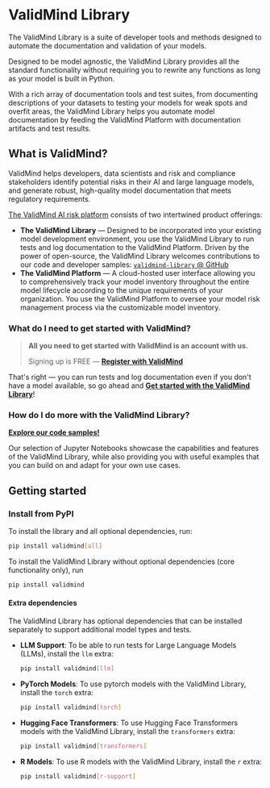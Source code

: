 # ValidMind Library

The ValidMind Library is a suite of developer tools and methods designed to automate the documentation and validation of your models.

Designed to be model agnostic, the ValidMind Library provides all the standard functionality without requiring you to rewrite any functions as long as your model is built in Python.

With a rich array of documentation tools and test suites, from documenting descriptions of your datasets to testing your models for weak spots and overfit areas, the ValidMind Library helps you automate model documentation by feeding the ValidMind Platform with documentation artifacts and test results.

## What is ValidMind?

ValidMind helps developers, data scientists and risk and compliance stakeholders identify potential risks in their AI and large language models, and generate robust, high-quality model documentation that meets regulatory requirements.

[The ValidMind AI risk platform](https://docs.validmind.ai/about/overview.html) consists of two intertwined product offerings:

- **The ValidMind Library** — Designed to be incorporated into your existing model development environment, you use the ValidMind Library to run tests and log documentation to the ValidMind Platform. Driven by the power of open-source, the ValidMind Library welcomes contributions to our code and developer samples: [`validmind-library` @ GitHub](https://github.com/validmind/validmind-library)
- **The ValidMind Platform** — A cloud-hosted user interface allowing you to comprehensively track your model inventory throughout the entire model lifecycle according to the unique requirements of your organization. You use the ValidMind Platform to oversee your model risk management process via the customizable model inventory.

### What do I need to get started with ValidMind?

> **All you need to get started with ValidMind is an account with us.**
>
> Signing up is FREE — **[Register with ValidMind](https://docs.validmind.ai/guide/configuration/register-with-validmind.html)**

That's right — you can run tests and log documentation even if you don't have a model available, so go ahead and [**Get started with the ValidMind Library**](https://docs.validmind.ai/developer/get-started-validmind-library.html)!

### How do I do more with the ValidMind Library?

**[Explore our code samples!](https://docs.validmind.ai/developer/samples-jupyter-notebooks.html)**

Our selection of Jupyter Notebooks showcase the capabilities and features of the ValidMind Library, while also providing you with useful examples that you can build on and adapt for your own use cases.

## Getting started

### Install from PyPI

To install the library and all optional dependencies, run:

```bash
pip install validmind[all]
```

To install the ValidMind Library without optional dependencies (core functionality only), run

```bash
pip install validmind
```

#### Extra dependencies

The ValidMind Library has optional dependencies that can be installed separately to support additional model types and tests.

- **LLM Support**: To be able to run tests for Large Language Models (LLMs), install the `llm` extra:

    ```bash
    pip install validmind[llm]
    ```

- **PyTorch Models**: To use pytorch models with the ValidMind Library, install the `torch` extra:

    ```bash
    pip install validmind[torch]
    ```

- **Hugging Face Transformers**: To use Hugging Face Transformers models with the ValidMind Library, install the `transformers` extra:

    ```bash
    pip install validmind[transformers]
    ```

- **R Models**: To use R models with the ValidMind Library, install the `r` extra:

    ```bash
    pip install validmind[r-support]
    ```
